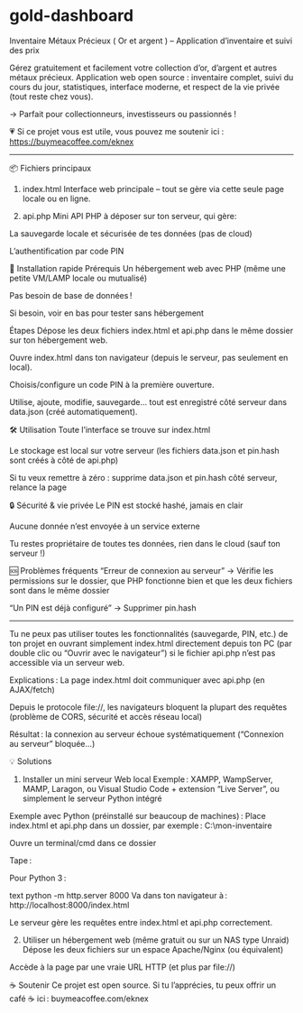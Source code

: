 # gold-dashboard
Inventaire Métaux Précieux ( Or et argent ) – Application d’inventaire et suivi des prix

Gérez gratuitement et facilement votre collection d’or, d’argent et autres métaux précieux.
Application web open source : inventaire complet, suivi du cours du jour, statistiques, interface moderne, et respect de la vie privée (tout reste chez vous).

→ Parfait pour collectionneurs, investisseurs ou passionnés !

💗 Si ce projet vous est utile, vous pouvez me soutenir ici : https://buymeacoffee.com/eknex

------------------------------------------------------------------------------------------------------------------------------------------------------------------


📦 Fichiers principaux
1. index.html
Interface web principale – tout se gère via cette seule page locale ou en ligne.

2. api.php
Mini API PHP à déposer sur ton serveur, qui gère:

La sauvegarde locale et sécurisée de tes données (pas de cloud)

L’authentification par code PIN

🚀 Installation rapide
Prérequis
Un hébergement web avec PHP (même une petite VM/LAMP locale ou mutualisé)

Pas besoin de base de données !

Si besoin, voir en bas pour tester sans hébergement 

Étapes
Dépose les deux fichiers index.html et api.php dans le même dossier sur ton hébergement web.

Ouvre index.html dans ton navigateur (depuis le serveur, pas seulement en local).

Choisis/configure un code PIN à la première ouverture.

Utilise, ajoute, modifie, sauvegarde… tout est enregistré côté serveur dans data.json (créé automatiquement).

🛠️ Utilisation
Toute l’interface se trouve sur index.html

Le stockage est local sur votre serveur (les fichiers data.json et pin.hash sont créés à côté de api.php)

Si tu veux remettre à zéro : supprime data.json et pin.hash côté serveur, relance la page

🔒 Sécurité & vie privée
Le PIN est stocké hashé, jamais en clair

Aucune donnée n’est envoyée à un service externe

Tu restes propriétaire de toutes tes données, rien dans le cloud (sauf ton serveur !)

🆘 Problèmes fréquents
“Erreur de connexion au serveur” → Vérifie les permissions sur le dossier, que PHP fonctionne bien et que les deux fichiers sont dans le même dossier

“Un PIN est déjà configuré” → Supprimer pin.hash



------------------------------------------------------------------------------------------------------------------------------------------------------------------
Tu ne peux pas utiliser toutes les fonctionnalités (sauvegarde, PIN, etc.) de ton projet en ouvrant simplement index.html directement depuis ton PC (par double clic ou “Ouvrir avec le navigateur”) si le fichier api.php n’est pas accessible via un serveur web.

Explications :
La page index.html doit communiquer avec api.php (en AJAX/fetch)

Depuis le protocole file://, les navigateurs bloquent la plupart des requêtes (problème de CORS, sécurité et accès réseau local)

Résultat : la connexion au serveur échoue systématiquement (“Connexion au serveur” bloquée…)

💡 Solutions
1. Installer un mini serveur Web local
Exemple : XAMPP, WampServer, MAMP, Laragon, ou Visual Studio Code + extension “Live Server”, ou simplement le serveur Python intégré

Exemple avec Python (préinstallé sur beaucoup de machines) :
Place index.html et api.php dans un dossier, par exemple : C:\\mon-inventaire

Ouvre un terminal/cmd dans ce dossier

Tape :

Pour Python 3 :

text
python -m http.server 8000
Va dans ton navigateur à : http://localhost:8000/index.html

Le serveur gère les requêtes entre index.html et api.php correctement.

2. Utiliser un hébergement web (même gratuit ou sur un NAS type Unraid)
Dépose les deux fichiers sur un espace Apache/Nginx (ou équivalent)

Accède à la page par une vraie URL HTTP (et plus par file://)




☕ Soutenir
Ce projet est open source.
Si tu l’apprécies, tu peux offrir un café ☕ ici : buymeacoffee.com/eknex
